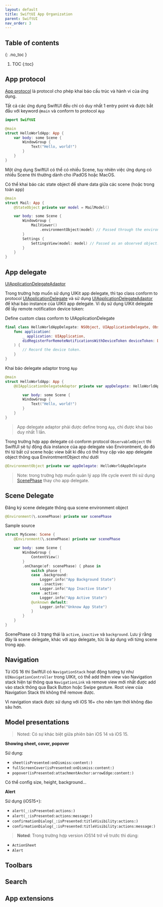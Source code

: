 ```yaml
---
layout: default
title: SwiftUI App Organization
parent: SwiftUI
nav_order: 3
---
```


## Table of contents
{: .no_toc }

1. TOC
{:toc}

## App protocol

[App protocol](https://developer.apple.com/documentation/swiftui/app) là protocol cho phép khai báo cấu trúc và hành vi của ứng dụng.

Tất cả các ứng dụng SwiftUI đều chỉ có duy nhất 1 entry point và được bắt đầu với keyword `@main` và conform to protocol `App`

```swift
import SwiftUI

@main
struct HelloWorldApp: App {
    var body: some Scene {
        WindowGroup {
            Text("Hello, world!")
        }
    }
}
```

Một ứng dụng SwiftUI có thể có nhiều Scene, tuy nhiên việc ứng dụng có nhiều Scene thì thường dành cho iPadOS hoặc MacOS.

Có thể khai báo các state object để share data giữa các scene (hoặc trong toàn app)

```swift
@main
struct Mail: App {
    @StateObject private var model = MailModel()

    var body: some Scene {
        WindowGroup {
            MailViewer()
                .environmentObject(model) // Passed through the environment.
        }
        Settings {
            SettingsView(model: model) // Passed as an observed object.
        }
    }
}
```

## App delegate

[UIApplicationDelegateAdaptor](https://developer.apple.com/documentation/swiftui/uiapplicationdelegateadaptor)

Trong trường hợp muốn sử dụng UIKit app delegate, thì tạo class conform to protocol [UIApplicationDelegate](https://developer.apple.com/documentation/uikit/uiapplicationdelegate) và sử dụng [UIApplicationDelegateAdaptor](https://developer.apple.com/documentation/swiftui/uiapplicationdelegateadaptor) để khai báo instance của UIKit app delegate. Ví dụ sử dụng UIKit delegate để lấy remote notification device token:

Define custom class conform to UIApplicationDelegate

```swift
final class HelloWorldAppDelegate: NSObject, UIApplicationDelegate, ObservableObject {
    func application(
        _ application: UIApplication,
        didRegisterForRemoteNotificationsWithDeviceToken deviceToken: Data
    ) {
        // Record the device token.
    }
}
```

Khai báo delegate adaptor trong `App`

```swift
@main
struct HelloWorldApp: App {
    @UIApplicationDelegateAdaptor private var appDelegate: HelloWorldAppDelegate

        var body: some Scene {
        WindowGroup {
            Text("Hello, world!")
        }
    }
}
```

> App delegate adaptor phải được define trong `App`, chỉ được khai báo duy nhất 1 lần.

Trong trường hợp app delegate có conform protocol `ObservableObject` thì SwiftUI sẽ tự động đưa instance của app delegate vào Environtment, do đó thì từ bất cứ scene hoặc view bất kì đều có thể truy cập vào app delegate object thông qua EnvirontmentObject như dưới

```swift
@EnvironmentObject private var appDelegate: HelloWorldAppDelegate
```

> Note: trong trường hợp muốn quản lý app life cycle event thì sử dụng [ScenePhase](https://developer.apple.com/documentation/swiftui/scenephase) thay cho app delegate.

## Scene Delegate

Đăng ký scene delegate thông qua scene environment object

```swift
@Environment(\.scenePhase) private var scenePhase
```

Sample source

```swift
struct MyScene: Scene {
    @Environment(\.scenePhase) private var scenePhase

    var body: some Scene {
        WindowGroup {
            ContentView()
        }
        .onChange(of: scenePhase) { phase in
            switch phase {
            case .background:
                Logger.info("App Background State")
            case .inactive:
                Logger.info("App Inactive State")
            case .active:
                Logger.info("App Active State")
            @unknown default:
                Logger.info("Unknow App State")
            }
        }
    }
}
```

ScenePhase có 3 trạng thái là `active`, `inactive` và `background`. Lưu ý rằng đây là scene delegate, khác với app delegate, tức là áp dụng với từng scene trong app.

## Navigation

Từ iOS 16 thì SwiftUI có `NavigationStack` hoạt động tương tự như `UINavigationController` trong UIKit, có thể add thêm view vào Navigation stack hiện tại thông qua `NavigationLink` và remove view mới nhất được add vào stack thông qua Back Button hoặc Swipe gesture. Root view của Navigation Stack thì không thể remove được.

Vì navigation stack được sử dụng với iOS 16+ cho nên tạm thời không đào sâu hơn.

## Model presentations

> Noted: Có sự khác biệt giữa phiên bản iOS 14 và iOS 15.

**Showing sheet, cover, popover**

Sử dụng:

- `sheet(isPresented:onDismiss:content:)`
- `fullScreenCover(isPresented:onDismiss:content:)`
- `popover(isPresented:attachmentAnchor:arrowEdge:content:)`

Có thể config size, height, background...

**Alert**

Sử dụng (iOS15+):

- `alert(_:isPresented:actions:)`
- `alert(_:isPresented:actions:message:)`
- `confirmationDialog(_:isPresented:titleVisibility:actions:)`
- `confirmationDialog(_:isPresented:titleVisibility:actions:message:)`

> **Noted**: Trong trường hợp version iOS14 trở về trước thì dùng:

- `ActionSheet`
- `Alert`

## Toolbars
## Search
## App extensions